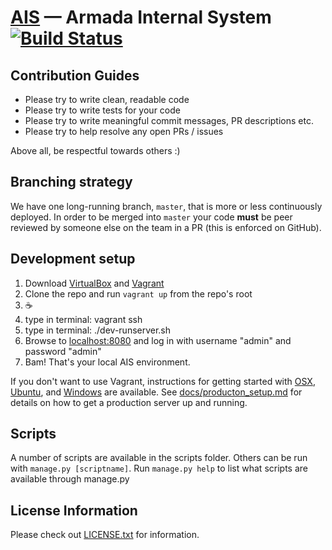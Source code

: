 [AIS](http://ais.armada.nu/) — Armada Internal System [![Build Status](https://travis-ci.org/armada-ths/ais.svg?branch=master)](https://travis-ci.org/armada-ths/ais)
==================================================

Contribution Guides
--------------------------------------
- Please try to write clean, readable code
- Please try to write tests for your code
- Please try to write meaningful commit messages, PR descriptions etc.
- Please try to help resolve any open PRs / issues

Above all, be respectful towards others :)

Branching strategy
--------------------------------------
We have one long-running branch, `master`, that is more or less continuously deployed. In order to be merged into `master` your code **must** be peer reviewed by someone else on the team in a PR (this is enforced on GitHub).

Development setup
-------------
1. Download [VirtualBox](https://www.virtualbox.org) and [Vagrant](https://www.vagrantup.com/downloads.html)
2. Clone the repo and run `vagrant up` from the repo's root
3. ☕️
4. type in terminal: vagrant ssh
5. type in terminal: ./dev-runserver.sh 
6. Browse to [localhost:8080](http://localhost:8080) and log in with username "admin" and password "admin"
7. Bam! That's your local AIS environment.

If you don't want to use Vagrant, instructions for getting started with [OSX](docs/getting_started_mac.md), [Ubuntu](docs/getting_started_linux.md), and [Windows](docs/getting_started_windows.md) are available. See [docs/producton_setup.md](docs/production_setup.md) for details on how to get a production server up and running.

Scripts
----------------------------
A number of scripts are available in the scripts folder. Others can be run with ```manage.py [scriptname]```. Run ```manage.py help``` to list what scripts are available through manage.py 

License Information
-------------------
Please check out [LICENSE.txt](LICENSE.txt) for information.
